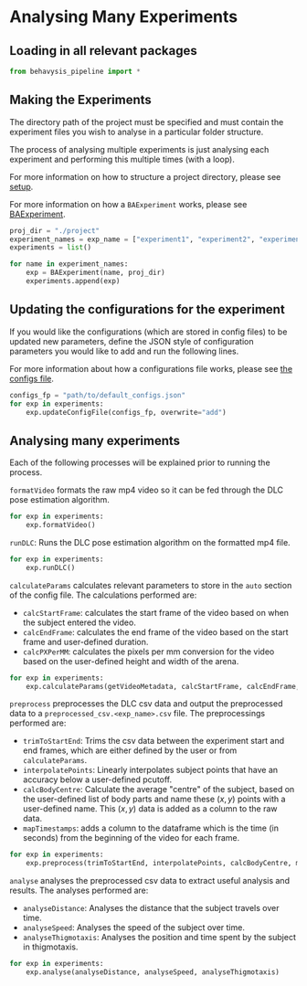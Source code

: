 # Analysing Many Experiments

## Loading in all relevant packages

```python
from behavysis_pipeline import *
```

## Making the Experiments

The directory path of the project must be specified and must contain the experiment files you wish to analyse in a particular folder structure.

The process of analysing multiple experiments is just analysing each experiment and performing this multiple times (with a loop).

For more information on how to structure a project directory, please see [setup](../setup.md).

For more information on how a `BAExperiment` works, please see [BAExperiment](../../reference/BAExperiment.md).

```python
proj_dir = "./project"
experiment_names = exp_name = ["experiment1", "experiment2", "experiment3"]
experiments = list()

for name in experiment_names:
    exp = BAExperiment(name, proj_dir)
    experiments.append(exp)
```

## Updating the configurations for the experiment

If you would like the configurations (which are stored in config files) to be updated new parameters, define the JSON style of configuration parameters you would like to add and run the following lines.

For more information about how a configurations file works, please see [the configs file](../configs_setup/configs_setup.md).

```python
configs_fp = "path/to/default_configs.json"
for exp in experiments:
    exp.updateConfigFile(configs_fp, overwrite="add")
```

## Analysing many experiments

Each of the following processes will be explained prior to running the process.

`formatVideo` formats the raw mp4 video so it can be fed through the DLC pose estimation algorithm.

```python
for exp in experiments:
    exp.formatVideo()
```

`runDLC`: Runs the DLC pose estimation algorithm on the formatted mp4 file.

```python
for exp in experiments:
    exp.runDLC()
```

`calculateParams` calculates relevant parameters to store in the `auto` section of the config file. The calculations performed are:

- `calcStartFrame`: calculates the start frame of the video based on when the subject entered the video.
- `calcEndFrame`: calculates the end frame of the video based on the start frame and user-defined duration.
- `calcPXPerMM`: calculates the pixels per mm conversion for the video based on the user-defined height and width of the arena.

```python
for exp in experiments:
    exp.calculateParams(getVideoMetadata, calcStartFrame, calcEndFrame, calcPXPerMM)
```

`preprocess` preprocesses the DLC csv data and output the preprocessed data to a `preprocessed_csv.<exp_name>.csv` file. The preprocessings performed are:

- `trimToStartEnd`: Trims the csv data between the experiment start and end frames, which are either defined by the user or from `calculateParams`.
- `interpolatePoints`: Linearly interpolates subject points that have an accuracy below a user-defined pcutoff.
- `calcBodyCentre`: Calculate the average "centre" of the subject, based on the user-defined list of body parts and name these $(x,y)$ points with a user-defined name. This $(x,y)$ data is added as a column to the raw data.
- `mapTimestamps`: adds a column to the dataframe which is the time (in seconds) from the beginning of the video for each frame.

```python
for exp in experiments:
    exp.preprocess(trimToStartEnd, interpolatePoints, calcBodyCentre, mapTimestamps)
```

`analyse` analyses the preprocessed csv data to extract useful analysis and results. The analyses performed are:

- `analyseDistance`: Analyses the distance that the subject travels over time.
- `analyseSpeed`: Analyses the speed of the subject over time.
- `analyseThigmotaxis`: Analyses the position and time spent by the subject in thigmotaxis.

```python
for exp in experiments:
    exp.analyse(analyseDistance, analyseSpeed, analyseThigmotaxis)
```
